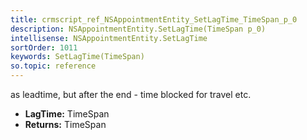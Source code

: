 ```yaml
---
title: crmscript_ref_NSAppointmentEntity_SetLagTime_TimeSpan_p_0
description: NSAppointmentEntity.SetLagTime(TimeSpan p_0)
intellisense: NSAppointmentEntity.SetLagTime
sortOrder: 1011
keywords: SetLagTime(TimeSpan)
so.topic: reference
---
```



as leadtime, but after the end - time blocked for travel etc.



* **LagTime:** TimeSpan
* **Returns:** TimeSpan


